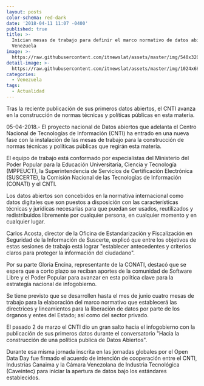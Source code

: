 ```yaml
---
layout: posts
color-schema: red-dark
date: '2018-04-11 11:07 -0400'
published: true
title: >-
  Inician mesas de trabajo para definir el marco normativo de datos abiertos en
  Venezuela 
image: >-
  https://raw.githubusercontent.com/itnewslat/assets/master/img/540x320/CNTIp.jpg
detail-image: >-
  https://raw.githubusercontent.com/itnewslat/assets/master/img/1024x680/CNTIg.jpg
categories:
  - Venezuela
tags:
  - Actualidad
---
```

Tras la reciente publicación de sus primeros datos abiertos, el CNTI avanza en la construcción de normas técnicas y políticas públicas en esta materia.

05-04-2018.- El proyecto nacional de Datos abiertos que adelanta el Centro Nacional de Tecnologías de Información (CNTI) ha entrado en una nueva fase con la instalación de las mesas de trabajo para la construcción de normas técnicas y políticas públicas que regirán esta materia.

El equipo de trabajo está conformado por especialistas del Ministerio del Poder Popular para la Educación Universitaria, Ciencia y Tecnología (MPPEUCT), la Superintendencia de Servicios de Certificación Electrónica (SUSCERTE), la Comisión Nacional de las Tecnologías de Información (CONATI) y el CNTI.

Los datos abiertos son concebidos en la normativa internacional como datos digitales que son puestos a disposición con las características técnicas y jurídicas necesarias para que puedan ser usados, reutilizados y redistribuidos libremente por cualquier persona, en cualquier momento y en cualquier lugar.

Carlos Acosta, director de la Oficina de Estandarización y Fiscalización en Seguridad de la Información de Suscerte, explicó que entre los objetivos de estas sesiones de trabajo está lograr "establecer antecedentes y criterios claros para proteger la información del ciudadano".

Por su parte Gloria Encina, representante de la CONATI, destacó que se espera que a corto plazo se reciban aportes de la comunidad de Software Libre y el Poder Popular para avanzar en esta política clave para la estrategia nacional de infogobierno.

Se tiene previsto que se desarrollen hasta el mes de junio cuatro mesas de trabajo para la elaboración del marco normativo que establecerá las directrices y lineamientos para la liberación de datos por parte de los órganos y entes del Estado; así como del sector privado.

El pasado 2 de marzo el CNTI dio un gran salto hacia el infogobierno con la publicación de sus primeros datos durante el conversatorio "Hacia la construcción de una política publica de Datos Abiertos".

Durante esa misma jornada inscrita en las jornadas globales por el Open Data Day fue firmado el acuerdo de intención de cooperación entre el CNTI, Industrias Canaima y la Cámara Venezolana de Industria Tecnológica (Caveintec) para iniciar la apertura de datos bajo los estándares establecidos.
